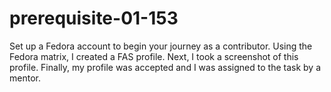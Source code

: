 # prerequisite-01-153
Set up a Fedora account to begin your journey as a contributor.
Using the Fedora matrix, I created a FAS profile.
Next, I took a screenshot of this profile.
Finally, my profile was accepted and I was assigned to the task by a mentor.
